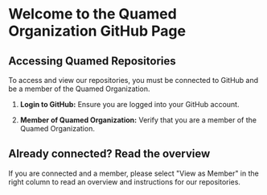 # Welcome to the Quamed Organization GitHub Page

## Accessing Quamed Repositories

To access and view our repositories, you must be connected to GitHub and be a member of the Quamed Organization.

1. **Login to GitHub:** Ensure you are logged into your GitHub account.

2. **Member of Quamed Organization:** Verify that you are a member of the Quamed Organization.

## Already connected? Read the overview

If you are connected and a member, please select "View as Member" in the right column to read an overview and instructions for our repositories.

